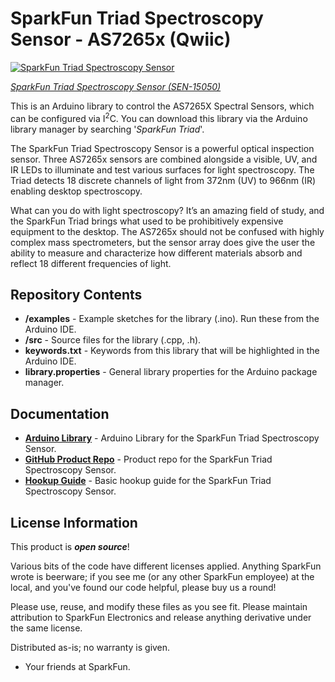 SparkFun Triad Spectroscopy Sensor - AS7265x (Qwiic)
===========================================================

[![SparkFun Triad Spectroscopy Sensor](https://cdn.sparkfun.com//assets/parts/1/3/3/9/3/15050-SparkFun_Triad_Spectroscopy_Sensor_-_AS7265x__Qwiic_-01.jpg)](https://www.sparkfun.com/products/15050)

[*SparkFun Triad Spectroscopy Sensor (SEN-15050)*](https://www.sparkfun.com/products/15050)

This is an Arduino library to control the AS7265X Spectral Sensors, which can be configured via I<sup>2</sup>C. You can download this library via the Arduino library manager by searching '*SparkFun Triad*'. 

The SparkFun Triad Spectroscopy Sensor is a powerful optical inspection sensor. Three AS7265x sensors are combined alongside a visible, UV, and IR LEDs to illuminate and test various surfaces for light spectroscopy. The Triad detects 18 discrete channels of light from 372nm (UV) to 966nm (IR) enabling desktop spectroscopy.

What can you do with light spectroscopy? It’s an amazing field of study, and the SparkFun Triad brings what used to be prohibitively expensive equipment to the desktop. The AS7265x should not be confused with highly complex mass spectrometers, but the sensor array does give the user the ability to measure and characterize how different materials absorb and reflect 18 different frequencies of light.

Repository Contents
-------------------

* **/examples** - Example sketches for the library (.ino). Run these from the Arduino IDE. 
* **/src** - Source files for the library (.cpp, .h).
* **keywords.txt** - Keywords from this library that will be highlighted in the Arduino IDE. 
* **library.properties** - General library properties for the Arduino package manager. 

Documentation
--------------
* **[Arduino Library](https://github.com/sparkfun/SparkFun_AS7265x_Arduino_Library)** - Arduino Library for the SparkFun Triad Spectroscopy Sensor.
* **[GitHub Product Repo](https://github.com/sparkfun/Qwiic_Spectral_Sensor_AS7265x)** - Product repo for the SparkFun Triad Spectroscopy Sensor.
* **[Hookup Guide](https://learn.sparkfun.com/tutorials/spectral-triad-as7265x-hookup-guide)** - Basic hookup guide for the SparkFun Triad Spectroscopy Sensor.

License Information
-------------------

This product is _**open source**_! 

Various bits of the code have different licenses applied. Anything SparkFun wrote is beerware; if you see me (or any other SparkFun employee) at the local, and you've found our code helpful, please buy us a round!

Please use, reuse, and modify these files as you see fit. Please maintain attribution to SparkFun Electronics and release anything derivative under the same license.

Distributed as-is; no warranty is given.

- Your friends at SparkFun.
